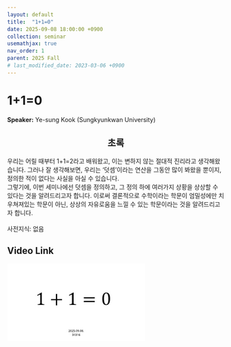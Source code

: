 ```yaml
---
layout: default
title:  "1+1=0"
date: 2025-09-08 18:00:00 +0900
collection: seminar
usemathjax: true
nav_order: 1
parent: 2025 Fall
# last_modified_date: 2023-03-06 +0900
---
```

# 1+1=0

**Speaker:** Ye-sung Kook (Sungkyunkwan University) <br>
   
## <center> 초록 </center>

우리는 어릴 때부터 1+1=2라고 배워왔고, 이는 변하지 않는 절대적 진리라고 생각해왔습니다. 그러나 잘 생각해보면, 우리는 ‘덧셈’이라는 연산을 그동안 많이 봐왔을 뿐이지, 정의한 적이 없다는 사실을 아실 수 있습니다. <br>
그렇기에, 이번 세미나에선 덧셈을 정의하고, 그 정의 하에 여러가지 상황을 상상할 수 있다는 것을 알려드리고자 합니다. 이로써 결론적으로 수학이라는 학문이 엄밀성에만 치우쳐져있는 학문이 아닌, 상상의 자유로움을 느낄 수 있는 학문이라는 것을 알려드리고자 합니다.<br>
<br>
사전지식: 없음<br>

## Video Link

[![Video Label](pictures/1_1+1=0.jpg)](https://youtu.be/OFwdtXROV3E)